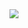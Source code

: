 <img src="https://img.shields.io/badge/<LABEL>-<MESSAGE>-<COLOR>?style=<STYLE>&logo=<LOGO>&logoColor=<LOGO-COLOR>"/>